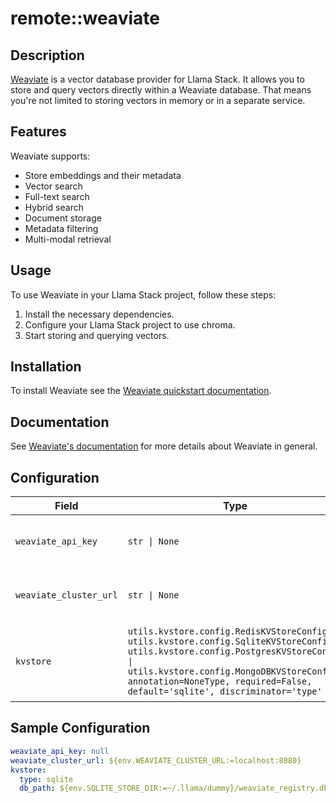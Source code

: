 # remote::weaviate

## Description


[Weaviate](https://weaviate.io/) is a vector database provider for Llama Stack.
It allows you to store and query vectors directly within a Weaviate database.
That means you're not limited to storing vectors in memory or in a separate service.

## Features
Weaviate supports:
- Store embeddings and their metadata
- Vector search
- Full-text search
- Hybrid search
- Document storage
- Metadata filtering
- Multi-modal retrieval

## Usage

To use Weaviate in your Llama Stack project, follow these steps:

1. Install the necessary dependencies.
2. Configure your Llama Stack project to use chroma.
3. Start storing and querying vectors.

## Installation

To install Weaviate see the [Weaviate quickstart documentation](https://weaviate.io/developers/weaviate/quickstart).

## Documentation
See [Weaviate's documentation](https://weaviate.io/developers/weaviate) for more details about Weaviate in general.


## Configuration

| Field | Type | Required | Default | Description |
|-------|------|----------|---------|-------------|
| `weaviate_api_key` | `str \| None` | No |  | The API key for the Weaviate instance |
| `weaviate_cluster_url` | `str \| None` | No | localhost:8080 | The URL of the Weaviate cluster |
| `kvstore` | `utils.kvstore.config.RedisKVStoreConfig \| utils.kvstore.config.SqliteKVStoreConfig \| utils.kvstore.config.PostgresKVStoreConfig \| utils.kvstore.config.MongoDBKVStoreConfig, annotation=NoneType, required=False, default='sqlite', discriminator='type'` | No |  | Config for KV store backend (SQLite only for now) |

## Sample Configuration

```yaml
weaviate_api_key: null
weaviate_cluster_url: ${env.WEAVIATE_CLUSTER_URL:=localhost:8080}
kvstore:
  type: sqlite
  db_path: ${env.SQLITE_STORE_DIR:=~/.llama/dummy}/weaviate_registry.db

```

